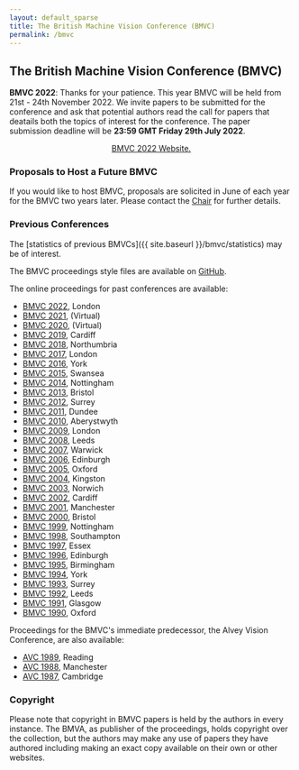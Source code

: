 ```yaml
---
layout: default_sparse
title: The British Machine Vision Conference (BMVC)
permalink: /bmvc
---
```


## The British Machine Vision Conference (BMVC)

**BMVC 2022**: Thanks for your patience. This year BMVC will be held from 21st - 24th November 2022. We invite papers to be submitted for the conference and ask that potential authors read the call for papers that deatails both the topics of interest for the conference. The paper submission deadline will be **23:59 GMT Friday 29th July 2022**. 

<p style="text-align: center;">
<a class="btn btn-info" role="button" href="https://bmvc2022.org/">BMVC 2022 Website.</a></p>

<!--
<div class="alert mt-3 alert-danger" style="text-align:center;">
<h2>BMVC Announcement : Risk of no conference for 2022</h2>

<p>
    Whilst the BMVA Executive Committee would like to thank those volunteers who have stepped forward to contribute to the organisation of BMVC 2022, <b>unfortunately, we are sorry to announce that we are still lacking sufficient experienced volunteers to serve as conference and programme chairs.</b>
</p>
<p>
    BMVC has grown substantially in size over the last few years and requires a larger team to run than previous conferences; we regret that, without sufficient academic and industrial researchers (both UK and international) helping to organise, we will be unable to provide a high quality conference.
</p>
<p>
    Please see below for more details on the call for volunteers. The <b>deadline for additional volunteers to put their names forward is 11:00 BST, 8th June 2022</b> and the Executive Committee will make a final announcement on whether or not to go ahead with the conference on 8th June.
</p>

<p style="text-align: center;">
<a class="btn btn-danger" role="button" href="mailto:chair@bmva.org?subject=Interest in joining the BMVC 2022 team">Express interested in joining the BMVC 2022 team (details below) before 11:00 BST, 8th June.</a></p>

</div> 


<div class="alert mt-3 alert-warning" style="text-align:center;">
<h2>BMVC Announcement : Conference will go ahead in 2022</h2>

<p>
    The BMVA Executive Committee are glad to announce that, due to many kind volunteers for the community, we now have sufficient numbers to go ahead with the conference for this year. The conference committee will now finalise the timeline and make an annoucement as soon as possible; <b>the expected submission deadline will be mid-July (after the annoucements from ECCV 2022 on 3rd July).</b>
</p>
<p>
    We will like to thank all those who got in contact with kind offers to help with a range of positions. We will be sending announcements out separately for those who kindly volunteered as reviewers or area chairs.
</p>
<p>
    We will shortly be announcing the bidding process for forming teams to host future BMVCs (2023 and onwards) as we try to get back to a normal cycle and we hope it will be OK to put some of our volunteers in contact with these teams for future conferences. 
</p>
<p>
    There are also additional BMVA positions that we are looking for volunteers for and details of these roles will be forwarded on; once again, we hope that kind volunteers from the community will consider taking these positions on.
</p>
-->

<!--<p style="text-align: center;">
<a class="btn btn-danger" role="button" href="mailto:chair@bmva.org?subject=Interest in joining the BMVC 2022 team">Express interested in joining the BMVC 2022 team (details below) before 11:00 BST, 8th June.</a></p>-->



<!--


<div class="alert mt-3 alert-secondary" style="text-align:center;">

<h2 id="open-letter-to-the-community-for-volunteers-for-bmvc-2022">Open Letter to the Community for Volunteers for BMVC 2022</h2>

<div style="text-align: left;">

<p>Dear BMVC Community,</p>

<p>During the turbulent pandemic times, I took on the mantle of the BMVC General Chair for the last two years to ensure that BMVC continued to happen in some form; like many other conferences, we ended up virtual and now have a tried and tested virtual conference model. BMVC continues to grow and flourish, it is something which we should all feel pride over, and I am exceptionally thankful for the hard work and support from the volunteers who made that happen.</p>

<p>The BMVA Executive Committee is arranging to run BMVC 2022 as a hybrid event. We are finalising dates with a physical venue in London for November, allowing for a similar timeline to last year. It’s now time to hand over the reins back to the community.</p>

<p>This year we intend to host a hybrid conference (along a similar timeline as the <a href="https://www.bmvc2021-virtualconference.com/dates/">2021 conference</a> with the in-person meeting held in London (alongside virtual attendance); this will follow a model from other conferences in the area for example CVPR.</p>

<h4 id="how-can-you-get-involved">How can you get involved?</h4>

<p>We need a programme committee that can ensure the high standards of academic content, engage with industry and help BMVC 2022 be another successful conference. While BMVC was traditionally a UK academic conference, we welcome applications from those outside the UK, and industry based researchers, reflecting the standing and scope of what BMVC has become.</p>

<h4 id="what-experience-do-i-need">What experience do I need?</h4>

<p>It has been great to see many early career researchers getting in touch to volunteer to serve as reviewers and area chairs - we are very grateful for this. We will do our best to contact everyone who has volunteered and make sure that they are added to the appropriate lists.</p>

<p><b>This call is particularly for researchers with more experience to serve at the programme and general chair level.</b> As a rough indication, we would hope that programme chairs would have experience serving as area chairs at previous conferences (not necessarily BMVC). At the same time, general chairs would have experience serving as programme chairs or organisers of previous conferences or workshops in the area. We hope that ensuring this sort of experience in the organising committee will allow us to continue to maintain the high standards built over previous conferences and keep innovating to try to improve further and respond to the ideas of the community.</p>

<p>Whilst we already have some very kind volunteers for some of the positions, the scale of BMVC requires a whole team to make a successful conference, and we will be unable to host a conference of sufficient quality without additional volunteers.</p>

<h4 id="we-are-looking-to-fill-the-following-positions">We are looking to fill the following positions:</h4>

<ul>
  <li>Conference Chairs</li>
  <li>Program Chairs</li>
  <li>Keynote Chair</li>
  <li>Workshop Chair</li>
  <li>Awards Chair</li>
  <li>Sponsorship Chair</li>
  <li>Marketing Chair</li>
</ul>

<p>If you are interested in getting involved, please drop me a line at chair@bmva.org, including a brief description of any prior experience of conference or workshop organisation and what you think you could offer BMVC 2022.</p>

<p>I can confirm that organising an important conference such as BMVC (whilst often an interesting learning curve) is a rewarding experience; it is great to work with enthusiastic colleagues from across the community and help support and disseminate the exciting international research being performed in our field. I also hope that such a contribution to the research community is valued at your host institution, be it academic or an industrial lab, and I would certainly be happy to provide letters to that affect to all who kindly volunteer their time. Please do get in touch.</p>

<p>Many thanks,</p>

<p>Neill</p>

<p>BMVA Chair</p>

<p style="text-align: center;">
<a class="btn btn-info" role="button" href="mailto:chair@bmva.org?subject=Interest in joining the BMVC 2022 team">Express interested in joining the BMVC 2022 team.</a></p>

</div>

</div>

-->


<!--

### BMVC 2021

[BMVC 2021](https://www.bmvc2021.com/) was held virtually as an online conference on 22nd — 25th November 2021. Please see the main conference site at: [https://www.bmvc2021.com/](https://www.bmvc2021.com/).

<div class="row justify-content-md-center pb-2 ml-3 mr-3">
    <div class="col-12 col-md-8 col-lg-6">
        <a href="https://www.bmvc2021.com/">
            <picture>
                <img src="{{ site.baseurl }}/assets/images/events/bmvc-2021-logo.png" class="img-fluid rounded mx-auto d-block"  alt="BMVC 2021 Logo">
            </picture>
        </a>
    </div>
</div>

<div class="row no-gutters pt-3 d-xs-block {%comment%}d-xl-none{%endcomment%}">
    <div class="mb-1 pl-2 pr-2 mx-auto mx-sm-left col-xs-auto">
        <p style="text-align: center;"><a class="btn btn-info" role="button" href="https://www.bmvc2021.com">Go to the main BMVC2021 site!</a></p>
    </div>
</div>

Many thanks to the programme committee for BMVC 2021:
Tu Bui,
Karteek Alahari,
Stuart James,
Stefan Leutenegger,
Laura Sevilla, and
Yi-Zhe Song.

To contact the programme committee, please use the email address: <a href="mailto:bmvc2021_pcs@googlegroups.com">bmvc2021_pcs@googlegroups.com</a>.

### 2021 Timeline

<div class="row pl-4 pr-4 pt-2 pb-2">
<table style="width:100%;" class="table">
<colgroup>
<col width="30%" />
<col width="30%" />
</colgroup>
<thead class="thead-dark">
<tr class="header sticky-top" style="top: 56px;">
<th scope="col" align="center">Deadline</th>
<th scope="col" align="center">Date</th>
</tr>
</thead>
<tbody>
<tr class="even">
<td align="left">Paper Abstracts</td>
<td align="left">Friday 18th June 2021</td>
</tr>
<tr class="odd">
<td align="left">Paper Submission</td>
<td align="left">Friday 25th June 2021</td>
</tr>
<tr class="odd">
<td align="left">Conference</td>
<td align="left">22nd - 25th November 2021</td>
</tr>
</tbody>
</table>
</div>

--->

<!--background-color: #0000006F; "-->
<!--
<div class="row pb-2" id="">
    <div class="text-center mx-auto" style="position: relative;">
        <img src="{{ site.baseurl }}/assets/images/events/bmvc2020-banner.png" alt="" class="img-fluid rounded mx-auto d-block">
        <div style="position: absolute; top: 30%; left: 0; width: 100%;">
            <a href="http://www.bmvc2020.com/"><img src="{{ site.baseurl }}/assets/images/events/bmvc2020.png" class="pb-3 pt-3 img-fluid rounded mx-auto d-block" style="max-width: 450px;" alt="BMVC 2020 Logo"></a>
        </div>
    </div>
</div>
-->

<!--

### Timeline

<p align="center"><strong>Please note all deadlines are at 23:59 PT.</strong></p>

<div class="row pl-4 pr-4 pt-2 pb-2">
<table style="width:100%;" class="table">
<colgroup>
<col width="30%" />
<col width="30%" />
</colgroup>
<thead class="thead-dark">
<tr class="header sticky-top" style="top: 56px;">
<th scope="col" align="center">Deadline</th>
<th scope="col" align="center">Date</th>
</tr>
</thead>
<tbody>
<tr class="even">
<td align="left">Paper Abstracts</td>
<td align="left">Thursday 23rd April</td>
</tr>
<tr class="odd">
<td align="left">Paper Submission</td>
<td align="left">Thursday 30th April</td>
</tr>
<tr class="even">
<td align="left">Reviews Submitted</td>
<td align="left">Thursday 18th June</td>
</tr>
<tr class="odd">
<td align="left">Author Rebuttals Submitted</td>
<td align="left">Thursday 2nd July</td>
</tr>
<tr class="even">
<td align="left">Area Chair Decisions</td>
<td align="left">Thursday 23rd July</td>
</tr>
<tr class="odd">
<td align="left">Author Notifications</td>
<td align="left">Thursday 27th July</td>
</tr>
<tr class="even">
<td align="left">Camera Ready Submission</td>
<td align="left">Thursday 13th August</td>
</tr>
<tr class="odd">
<td align="left">Conference</td>
<td align="left">7th - 11th September</td>
</tr>
</tbody>
</table>
</div>

-->

<!--

### FAQ

<div class="row pl-4 pr-4 pt-2 pb-2">
<table class="table table-striped table-bordered">
  <tbody>
    <tr><th scope="row">Is BMVC 2020 still on?</th></tr>
    <tr><td>Yes. BMVC is in mid September and we can expect a lot of news between now and then.</td></tr>

    <tr><th scope="row">Will the paper submission deadline or other main conference deadlines be extended because of COVID-19?</th></tr>
    <tr><td>We have no plan to extend the deadline.</td></tr>

    <tr><th scope="row">Will all authors on a paper need to make themselves available as reviewers?</th></tr>
    <tr><td>Our expectation is that the majority of authors should make themselves available as reviewers. At the time of abstract submission on CMT (a week before the paper deadline) the author list should be entered on CMT and an option will be available for authors to indicate which authors will be able to review - requests for certain authors to not be considered as reviewers can also be entered with a suitable justification. For example, junior researchers (e.g. early PhD and below) or authors who are not computer vision researchers (e.g. providing domain expertise for experiments) would be considered reasonable justification.</td></tr>

    <tr><th scope="row">How will presentations be handled for authors that cannot get a travel visa or for which there is a COVID-19 travel ban?</th></tr>
    <tr><td>No author will be disadvantaged due to restrictions on travel. Accepted papers will still be published subject to authors satisfying registration and presentation requirements. We are investigating options, e.g. remote presentations, and will provide more information in the coming months.</td></tr>

    <tr><th scope="row">Will there be support for remote attendance/registration?</th></tr>
    <tr><td>Remote attendance options are currently being explored and updates will be posted on the website when we have them.</td></tr>

  </tbody>
</table>
</div>


### Call for Papers

The British Machine Vision Conference (BMVC) is one of the major international conferences on computer vision and related areas. It is organised by the British Machine Vision Association (BMVA). The 31st BMVC will be held in Manchester, 7th—11th Sept 2020.

Authors are invited to submit full-length high-quality papers in image processing, machine vision, and related areas for 2020 British Machine Vision Conference. Submitted papers will be refereed on their originality, presentation, empirical results, and quality of evaluation.

All papers will be reviewed doubly blind, normally by three members of our international programme committee. Please note that BMVC is a single track meeting with oral and poster presentations and will include three keynote presentations and two tutorials.

**Please Note**: In keeping with conferences in the field (e.g. [NeurIPS](https://medium.com/@NeurIPSConf/getting-started-with-neurips-2020-e350f9b39c28)) and to cope with the increasing number of submissions, we ask that all authors be prepared to review papers and make use of a compulsory abstract submission deadline a week before the paper submission deadline. The CMT submission site will ask authors to acknowledge this commitment and failure to engage with the reviewing process might be grounds for rejection.

Topics include, but are not limited to:

-  Statistics and machine learning for vision
-  Stereo, calibration, geometric modelling and processing
-  Face and gesture recognition
-  Early and biologically inspired vision
-  Motion, flow and tracking
-  Segmentation and grouping
-  Model-based vision
-  Image processing techniques and methods
-  Texture, shape and colour
-  Video analysis
-  Document processing and recognition
-  Vision for quality assurance, medical diagnosis, etc.
-  Vision for visualisation, interaction, and graphics
-  Object detection and recognition
-  Shape-from-X
-  Video analysis for action and event recognition
-  Illumination and reflectance
-  Deep learning for vision
-  3D computer vision
-  RGBD analysis

Accepted papers will be included the conference proceedings published and DOI indexed by BMVA. Past proceedings can be found online [here]({{ site.baseurl }}/bmvc). Prospective authors can have a look at the [2019 edition](https://bmvc2019.org/programme/), as an example.

The abstract deadline is Thursday 23rd April 2020 and the paper submission deadline is Thursday 30th April 2020 (both 23:59, Pacific Time). 

Selected best papers are invited to a special issue of the International Journal of Computer Vision (IJCV) for BMVC 2020 Best Papers.

Any queries to the Programme Chairs should be sent to [bmvc-2020-pc@lists.bath.ac.uk](mailto:bmvc-2020-pc@lists.bath.ac.uk).

The BMVC 2020 Programme Chairs are:
- Neill Campbell (University of Bath)
- Lourdes Agapito (University College London)
- William Smith (University of York)
- Martin Fergie (University of Manchester)
- Moi Hoon Yap (Manchester Metropolitan University)
- Oisin Mac Aodha (University of Edinburgh)

A PDF version of this call for papers may be downloaded [here]({{ site.baseurl }}/assets/events/bmvc2020cfp.pdf).

-->


### Proposals to Host a Future BMVC

If you would like to host BMVC, proposals are solicited in June of each year for the BMVC two years later. Please contact the [Chair](mailto:chair@bmva.org) for further details.

### Previous Conferences

The [statistics of previous BMVCs]({{ site.baseurl }}/bmvc/statistics) may be of interest.


The BMVC proceedings style files are available on [GitHub](https://github.com/BritishMachineVisionAssociation/BMVCTemplate).

The online proceedings for past conferences are available:

<ul>
<li><a href="https://www.bmvc2022.org/">BMVC 2022</a>, London</li>  
<li><a href="https://www.bmvc2021-virtualconference.com/">BMVC 2021</a>, (Virtual)</li>  
<li><a href="https://www.bmvc2020-conference.com/">BMVC 2020</a>, (Virtual)</li>    
<li><a href="https://bmvc2019.org/">BMVC 2019</a>, Cardiff</li>
<li><a href="http://www.bmva.org/bmvc/2018/index.html">BMVC 2018</a>, Northumbria</li>
<li><a href="http://www.bmva.org/bmvc/2017/index.html">BMVC 2017</a>, London</li>
<li><a href="http://www.bmva.org/bmvc/2016/index.html">BMVC 2016</a>, York</li>
<li><a href="http://www.bmva.org/bmvc/2015/index.html">BMVC 2015</a>, Swansea</li>
<li><a href="http://www.bmva.org/bmvc/2014/index.html">BMVC 2014</a>, Nottingham</li>
<li><a href="http://www.bmva.org/bmvc/2013/index.html">BMVC 2013</a>, Bristol</li>
<li><a href="http://www.bmva.org/bmvc/2012/index.html">BMVC 2012</a>, Surrey</li>
<li><a href="http://www.bmva.org/bmvc/2011/index.html">BMVC 2011</a>, Dundee</li>
<li><a href="http://www.bmva.org/bmvc/2010/index.html">BMVC 2010</a>, Aberystwyth</li>
<li><a href="http://www.bmva.org/bmvc/2009/index.html">BMVC 2009</a>, London</li>
<li><a href="http://www.bmva.org/bmvc/2008/index.html">BMVC 2008</a>, Leeds</li>
<li><a href="http://www.bmva.org/bmvc/2007/index.html">BMVC 2007</a>, Warwick</li>
<li><a href="http://www.bmva.org/bmvc/2006/index.html">BMVC 2006</a>, Edinburgh</li>
<li><a href="http://www.bmva.org/bmvc/2005/index.html">BMVC 2005</a>, Oxford</li>
<li><a href="http://www.bmva.org/bmvc/2004/index.html">BMVC 2004</a>, Kingston</li>
<li><a href="http://www.bmva.org/bmvc/2003/index.html">BMVC 2003</a>, Norwich</li>
<li><a href="http://www.bmva.org/bmvc/2002/index.html">BMVC 2002</a>, Cardiff</li>
<li><a href="http://www.bmva.org/bmvc/2001/index.html">BMVC 2001</a>, Manchester</li>
<li><a href="http://www.bmva.org/bmvc/2000/index.html">BMVC 2000</a>, Bristol</li>
<li><a href="http://www.bmva.org/bmvc/1999/index.html">BMVC 1999</a>, Nottingham</li>
<li><a href="http://www.bmva.org/bmvc/1998/index.html">BMVC 1998</a>, Southampton</li>
<li><a href="http://www.bmva.org/bmvc/1997/index.html">BMVC 1997</a>, Essex</li>
<li><a href="http://www.bmva.org/bmvc/1996/index.html">BMVC 1996</a>, Edinburgh</li>
<li><a href="http://www.bmva.org/bmvc/1995/index.html">BMVC 1995</a>, Birmingham</li>
<li><a href="http://www.bmva.org/bmvc/1994/index.html">BMVC 1994</a>, York</li>
<li><a href="http://www.bmva.org/bmvc/1993/index.html">BMVC 1993</a>, Surrey</li>
<li><a href="http://www.bmva.org/bmvc/1992/index.html">BMVC 1992</a>, Leeds</li>
<li><a href="http://www.bmva.org/bmvc/1991/index.html">BMVC 1991</a>, Glasgow</li>
<li><a href="http://www.bmva.org/bmvc/1990/index.html">BMVC 1990</a>, Oxford</li>
</ul>

Proceedings for the BMVC's immediate predecessor, the Alvey Vision Conference, are also available:

<ul>
<li><a href="http://www.bmva.org/bmvc/1989/index.html">AVC 1989</a>, Reading</li>
<li><a href="http://www.bmva.org/bmvc/1988/index.html">AVC 1988</a>, Manchester</li>
<li><a href="http://www.bmva.org/bmvc/1987/index.html">AVC 1987</a>, Cambridge</li>
</ul>

### Copyright

Please note that copyright in BMVC papers is held by the authors in every instance. The BMVA, as publisher of the proceedings, holds copyright over the collection, but the authors may make any use of papers they have authored including making an exact copy available on their own or other websites.





